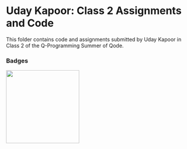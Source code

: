 # Uday Kapoor: Class 2 Assignments and Code
This folder contains code and assignments submitted by Uday Kapoor in Class 2 of the Q-Programming Summer of Qode.
### Badges
<img src="/badges/attendance.png" width="200px" height="200px">